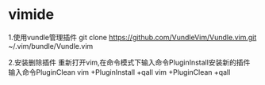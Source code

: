 # vimide
1.使用vundle管理插件
git clone https://github.com/VundleVim/Vundle.vim.git ~/.vim/bundle/Vundle.vim

2.安装删除插件
重新打开vim,在命令模式下输入命令PluginInstall安装新的插件  输入命令PluginClean
vim +PluginInstall +qall
vim +PluginClean +qall


